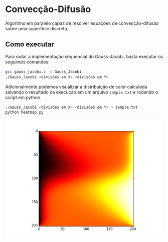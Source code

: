 # Convecção-Difusão
Algoritmo em paralelo capaz de resolver equações de convecção-difusão sobre uma superfície discreta.

## Como executar
Para rodar a implementação sequencial do Gauss-Jacobi, basta executar os seguintes comandos:
```bash
gcc gauss_jacobi.c -o Gauss_Jacobi
./Gauss_Jacobi <divisões em X> <divisões em Y>
```
Adicionalmente podemos visualizar a distribuição de calor calculada salvando o resultado da execução em um arquivo `sample.txt` e rodando o script em python.
```bash
./Gauss_Jacobi <divisões em X> <divisões em Y> > sample.txt
python heatmap.py
```
![Malha de 102x102 com 5000 iterações](https://github.com/GuilhermeFreire/Conveccao-Difusao/blob/master/images/200x200_10000.png "Malha de 102x102 com 5000 iterações")